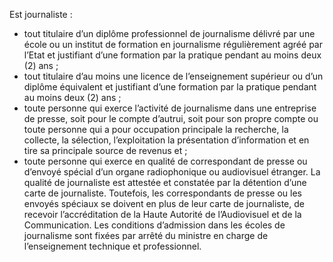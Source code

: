 Est journaliste :
- tout titulaire d’un diplôme professionnel de journalisme délivré par une école ou un institut de formation en journalisme régulièrement agréé par l’Etat et justifiant d’une formation par la pratique pendant au moins deux (2) ans ;
- tout titulaire d’au moins une licence de l’enseignement supérieur ou d’un diplôme équivalent et justifiant d’une formation par la pratique pendant au moins deux (2) ans ;
- toute personne qui exerce l’activité de journalisme dans une entreprise de presse, soit pour le compte d’autrui, soit pour son propre compte ou toute personne qui a pour occupation principale la recherche, la collecte, la sélection, l’exploitation la présentation d’information et en tire sa principale source de revenus et ;
- toute personne qui exerce en qualité de correspondant de presse ou d’envoyé spécial d’un organe radiophonique ou audiovisuel étranger.
La qualité de journaliste est attestée et constatée par la détention d’une carte de journaliste.
Toutefois, les correspondants de presse ou les envoyés spéciaux se doivent en plus de leur carte de journaliste, de recevoir l’accréditation de la Haute Autorité de l’Audiovisuel et de la Communication.
Les conditions d’admission dans les écoles de journalisme sont fixées par arrêté du ministre en charge de l’enseignement technique et professionnel.